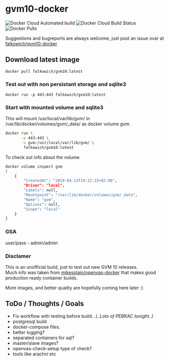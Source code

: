 # gvm10-docker

![Docker Cloud Automated build](https://img.shields.io/docker/cloud/automated/falkowich/gvm10.svg?style=plastic) ![Docker Cloud Build Status](https://img.shields.io/docker/cloud/build/falkowich/gvm10.svg?style=plastic)  ![Docker Pulls](https://img.shields.io/docker/pulls/falkowich/gvm10.svg?style=plastic)

Suggestions and bugreports are always welcome, just post an issue ovar at [falkowich/gvm10-docker](https://github.com/falkowich/gvm10-docker)

## Download latest image

```docker pull falkowich/gvm10:latest```  

### Test out with non persistant storage and sqlite3

```docker run -p 443:443 falkowich/gvm10:latest```

### Start with mounted volume and sqlite3

This will mount /usr/local/var/lib/gvm/ in /var/lib/docker/volumes/gvm/_data/ as docker volume gvm.

```bash
docker run \
       -p 443:443 \
       -v gvm:/usr/local/var/lib/gvm/ \
        falkowich/gvm10:latest

```

To check out info about the volume

```bash
docker volume inspect gvm
[
    {
        "CreatedAt": "2019-04-13T19:22:15+02:00",
        "Driver": "local",
        "Labels": null,
        "Mountpoint": "/var/lib/docker/volumes/gvm/_data",
        "Name": "gvm",
        "Options": null,
        "Scope": "local"
    }
]
```

### GSA

user/pass - admin/admin

### Disclamer

This is an unofficial build, just to test out new GVM 10 releases.  
Much info was taken from [mikesplain/openvas-docker](https://github.com/mikesplain/openvas-docker) that makes good production ready container builds.

More images, and better quality are hopefully coming here later :)

## ToDo / Thoughts / Goals

* Fix workflow with testing before build.. _(..Lots of PEBKAC tonight..)_
* postgresql build
* docker-compose files.
* better logging?
* separated containers for sql?
* master/slave images?
* openvas-check-setup type of check?
* tools like arachni etc
